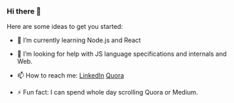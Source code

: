 ### Hi there 👋

<!-- **Lakhan-Nad/Lakhan-Nad** is a ✨ _special_ ✨ repository because its `README.md` (this file) appears on your GitHub profile. -->

Here are some ideas to get you started:

<!-- - 🔭 I’m currently working on  -->
- 🌱 I’m currently learning Node.js and React
<!-- - 👯 I’m looking to collaborate on -->
- 🤔 I’m looking for help with JS language specifications and internals and Web.
<!-- - 💬 Ask me about anything related to -->
- 📫 How to reach me: [LinkedIn](https://www.linkedin.com/in/lakhan-nad/) [Quora](https://www.quora.com/profile/Lakhan-Nad)
<!-- - 😄 Pronouns: ... -->
- ⚡ Fun fact: I can spend whole day scrolling Quora or Medium.
